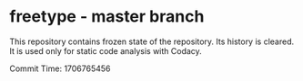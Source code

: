 # freetype - master branch

This repository contains frozen state of the repository.
Its history is cleared. It is used only for static code
analysis with Codacy.

Commit Time: 1706765456